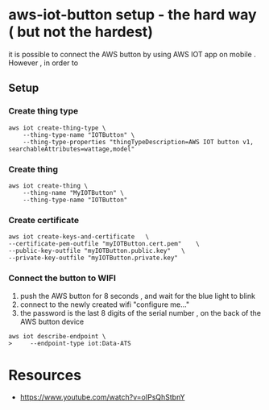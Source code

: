 # aws-iot-button setup - the hard way ( but not the hardest) 
it is possible to connect the AWS button by using AWS IOT app on mobile .
However , in order to 


## Setup

### Create thing type
```
aws iot create-thing-type \
    --thing-type-name "IOTButton" \
    --thing-type-properties "thingTypeDescription=AWS IOT button v1, searchableAttributes=wattage,model"
```

### Create thing
```
aws iot create-thing \
    --thing-name "MyIOTButton" \
    --thing-type-name "IOTButton" 
```

### Create certificate

```
aws iot create-keys-and-certificate   \
--certificate-pem-outfile "myIOTButton.cert.pem"    \
--public-key-outfile "myIOTButton.public.key"   \
--private-key-outfile "myIOTButton.private.key"
```

### Connect the button to WIFI

1. push the AWS button for 8 seconds , and wait for the blue light to blink
2. connect to the newly created wifi "configure me..."
3. the password is the last 8 digits of the serial number , on the back of the AWS button device


```
aws iot describe-endpoint \
>     --endpoint-type iot:Data-ATS
```

# Resources
* https://www.youtube.com/watch?v=oIPsQhStbnY
